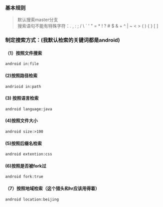 ### 基本规则
> 默认搜索master分支  
> 搜索语句不能有特殊字符：. , : ; / \ ` ' " = * ! ? # $ & + ^ | ~ < > ( ) { } [ ]
### 制定搜索方式：(我默认检索的关键词都是android)
#### （1）按照文件搜索 ####

```
android in:file
```
#### (2)按照路径检索 ####

```
andrioid in:path
```
#### (3) 按照语言检索 ####

```
android language:java
```
#### (4)按照文件大小 ####

```
android size:>100
```
#### (5)按照后缀名检索 ####

```
android extention:css
```
#### (6)按照是否被fork过 ####

```
android fork:true
```
#### （7）按照地域检索（这个猎头和hr应该用得着） ####

```
android location:beijing
```

